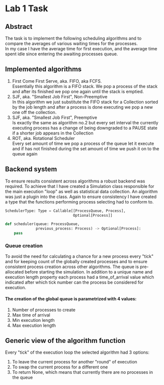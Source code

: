 # Lab 1 Task
## Abstract
The task is to implement the following scheduling algorithms and to compare the averages of various waiting times
for the processes. <br/> In my case I have the average time for first execution, and the average time spent idle since
entering the awaiting processes queue.

## Implemented algorithms
1. First Come First Serve, aka. FIFO, aka FCFS. <br/>
Essentially this algorithm is a FIFO stack. We pop a process of the stack and after its finished we pop one again
   until the stack is emptied.
2. SJF, aka. "Smallest Job First", Non-Preemptive <br/>
In this algorithm we just substitute the FIFO stack for a Collection sorted by the job length and after a process
   is done executing we pop a new one off the collection.
3. SJF, aka. "Smallest Job First", Preemptive <br/>
Is exactly the same as algorithm no.2 but every set interval the currently executing process has a change of being
   downgraded to a PAUSE state if a shorter job appears in the Collection
4. ROT, aka. Rotational Scheduler <br/>
   Every set amount of time we pop a process of the queue let it execute and if has not finished during the set amount of time we push it on to the queue again
   
## Backend system 
To ensure results consistent across algorithms a robust backend was required. To achieve that I have created
a Simulation class responsible for the main execution "loop" as well as statistical data collection.
An algorithm was just a plugin into the class. Again to ensure consistency I have created a type that
the functions performing process selecting had to conform to.
```python
SchedulerType: Type = Callable[[ProcessQueue, Process], 
                               Optional[Process]]

def scheduler(queue: ProcessQueue,
              previous_process: Process) -> Optional[Process]:
    pass
```

### Queue creation
To avoid the need for calculating a chance for a new process every "tick" and for keeping count of the globally created
processes and to ensure consistent process creation across other algorithms. The queue is pre-allocated before starting
the simulation. In addition to a unique name and execution length property each process had a time_of_arrival value
which indicated after which tick number can the process be considered for execution.  

#### The creation of the global queue is parametrized with 4 values:
1. Number of processes to create
2. Max time of arrival
3. Min execution length
4. Max execution length

## Generic view of the algorithm function
Every "tick" of the execution loop the selected algorithm had 3 options:
1. To leave the current process for another "round" of execution
2. To swap the current process for a different one
3. To return None, which means that currently there are no processes in the queue

